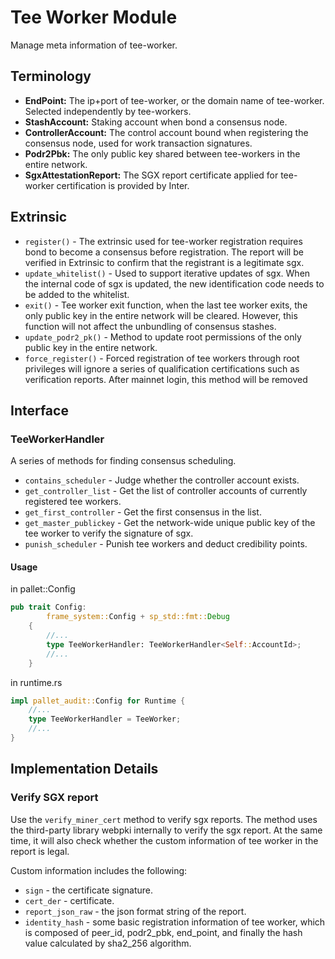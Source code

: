 # Tee Worker Module

Manage meta information of tee-worker.

## Terminology

* **EndPoint:** The ip+port of tee-worker, or the domain name of tee-worker. Selected independently by tee-workers.
* **StashAccount:** Staking account when bond a consensus node.
* **ControllerAccount:** The control account bound when registering the consensus node, used for work transaction signatures.
* **Podr2Pbk:** The only public key shared between tee-workers in the entire network.
* **SgxAttestationReport:** The SGX report certificate applied for tee-worker certification is provided by Inter.

## Extrinsic
* `register()` - The extrinsic used for tee-worker registration requires bond to become a consensus before registration. The report will be verified in Extrinsic to confirm that the registrant is a legitimate sgx.
* `update_whitelist()` - Used to support iterative updates of sgx. When the internal code of sgx is updated, the new identification code needs to be added to the whitelist.
* `exit()` - Tee worker exit function, when the last tee worker exits, the only public key in the entire network will be cleared. However, this function will not affect the unbundling of consensus stashes.
* `update_podr2_pk()` - Method to update root permissions of the only public key in the entire network.
*  `force_register()` - Forced registration of tee workers through root privileges will ignore a series of qualification certifications such as verification reports. After mainnet login, this method will be removed

## Interface

### TeeWorkerHandler

A series of methods for finding consensus scheduling.
 * `contains_scheduler` - Judge whether the controller account exists.
 * `get_controller_list` - Get the list of controller accounts of currently registered tee workers.
 * `get_first_controller` - Get the first consensus in the list.
 * `get_master_publickey` - Get the network-wide unique public key of the tee worker to verify the signature of sgx.
 * `punish_scheduler` - Punish tee workers and deduct credibility points.

#### Usage
in pallet::Config
```rust
pub trait Config:
		frame_system::Config + sp_std::fmt::Debug
    {
        //...
        type TeeWorkerHandler: TeeWorkerHandler<Self::AccountId>;
        //...
    }
```
in runtime.rs
```rust
impl pallet_audit::Config for Runtime {
    //...
    type TeeWorkerHandler = TeeWorker;
    //...
}
```

## Implementation Details

### Verify SGX report
Use the `verify_miner_cert` method to verify sgx reports. The method uses the third-party library webpki internally to verify the sgx report. At the same time, it will also check whether the custom information of tee worker in the report is legal.

Custom information includes the following:
* `sign` - the certificate signature.
* `cert_der` - certificate.
* `report_json_raw` - the json format string of the report.
* `identity_hash` - some basic registration information of tee worker, which is composed of peer_id, podr2_pbk, end_point, and finally the hash value calculated by sha2_256 algorithm.

